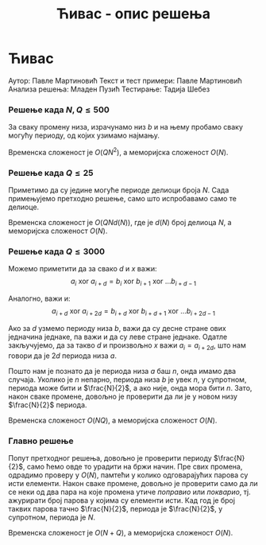 ﻿---
title: Ћивас - опис решења
---

# Ћивас

Аутор: Павле Мартиновић
Текст и тест примери: Павле Мартиновић
Анализа решења: Младен Пузић
Тестирање: Тадија Шебез

### Решење када $N, Q \leq 500$
За сваку промену низа, израчунамо низ $b$ и на њему пробамо сваку могућу периоду, од којих узимамо најмању. 

Временска сложеност је $O(QN^2)$,  а меморијска сложеност $O(N)$.  

### Решење када $Q \leq 25$
Приметимо да су једине могуће периоде делиоци броја $N$. Сада примењујемо претходно решење, само што испробавамо само те делиоце.

Временска сложеност је $О(QNd(N))$, где је $d(N)$ број делиоца $N$, а меморијска сложеност $O(N)$.

### Решење када $Q \leq 3000$ 
Можемо приметити да за свако $d$ и $x$ важи: 
$$a_i \text{ xor } a_{i+d} = b_i \text{ xor } b_{i+1} \text{ xor } \ldots b_{i+d-1}$$

Аналогно, важи и:
$$a_{i+d} \text{ xor } a_{i+2d} = b_{i+d} \text{ xor } b_{i+d+1} \text{ xor } \ldots b_{i+2d-1}$$

Ако за $d$ узмемо периоду низа $b$, важи да су десне стране ових једначина једнаке, па важи и да су леве стране једнаке. Одатле закључујемо, да за такво $d$ и произвољно $x$ важи $a_i = a_{i+2d}$,  што нам говори да је $2d$ периода низа $a$. 

Пошто нам је познато да је периода низа $a$ баш $n$, онда имамо два случаја. Уколико је $n$ непарно, периода низа $b$ је увек $n$, у супротном, периода може бити и $\frac{N}{2}$, а ако није, онда мора бити $n$. Зато, након сваке промене, довољно је проверити да ли је у новом низу $\frac{N}{2}$ периода. 

Временска сложеност $O(NQ)$, а меморијска сложеност $O(N)$.

### Главно решење
Попут претходног решења, довољно је проверити периоду $\frac{N}{2}$, само ћемо овде то урадити на бржи начин. Пре свих промена, одрадимо проверу у $O(N)$, памтећи у колико одговарајућих парова су исти елементи. Након сваке промене, довољно је проверити само да ли се неки од два пара на које промена утиче *поправио* или *покварио*, тј. ажурирати број парова у којима су елементи исти. Кад год је број таквих парова тачно $\frac{N}{2}$, периода је $\frac{N}{2}$, у супротном, периода је $N$. 

Временска сложеност је $O(N+Q)$, а меморијска сложеност $O(N)$.

